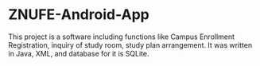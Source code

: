 # ZNUFE-Android-App
This project is a software including functions like Campus Enrollment Registration, inquiry of study room, study plan arrangement. It was written in Java, XML, and database for it is SQLite.
